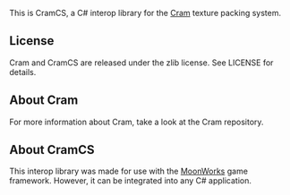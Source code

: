 This is CramCS, a C# interop library for the [Cram](https://gitea.moonside.games/MoonsideGames/Cram) texture packing system.

License
-------
Cram and CramCS are released under the zlib license. See LICENSE for details.

About Cram
----------------
For more information about Cram, take a look at the Cram repository.

About CramCS
------------------
This interop library was made for use with the [MoonWorks](https://gitea.moonside.games/MoonsideGames/MoonWorks) game framework. However, it can be integrated into any C# application.
